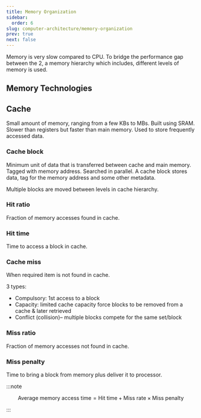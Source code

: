 ```yaml
---
title: Memory Organization
sidebar:
  order: 6
slug: computer-architecture/memory-organization
prev: true
next: false
---
```


Memory is very slow compared to CPU. To bridge the performance gap between the 2, a memory hierarchy which includes, different levels of memory is used.

## Memory Technologies

## Cache

Small amount of memory, ranging from a few KBs to MBs. Built using SRAM. Slower than registers but faster than main memory. Used to store frequently accessed data.

### Cache block

Minimum unit of data that is transferred between cache and main memory. Tagged with memory address. Searched in parallel. A cache block stores data, tag for the memory address and some other metadata.

Multiple blocks are moved between levels in cache hierarchy.

### Hit ratio

Fraction of memory accesses found in cache.

### Hit time

Time to access a block in cache.

### Cache miss

When required item is not found in cache.

3 types:
- Compulsory: 1st access to a block
- Capacity: limited cache capacity force blocks to be removed from a cache & later retrieved
- Conflict (collision)– multiple blocks compete for the same set/block

### Miss ratio

Fraction of memory accesses not found in cache.

### Miss penalty

Time to bring a block from memory plus deliver it to processor.

:::note

```math
\text{Average memory access time} = \text{Hit time} + \text{Miss rate} \times \text{Miss penalty}
```

:::

